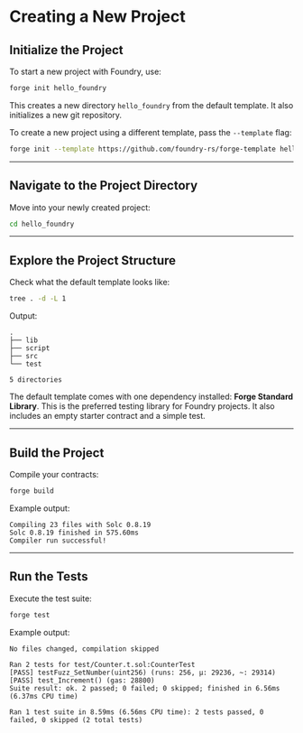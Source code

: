
# Creating a New Project

## Initialize the Project
To start a new project with Foundry, use:

```bash
forge init hello_foundry
````

This creates a new directory `hello_foundry` from the default template.
It also initializes a new git repository.

To create a new project using a different template, pass the `--template` flag:

```bash
forge init --template https://github.com/foundry-rs/forge-template hello_template
```

---

## Navigate to the Project Directory

Move into your newly created project:

```bash
cd hello_foundry
```

---

## Explore the Project Structure

Check what the default template looks like:

```bash
tree . -d -L 1
```

Output:

```
.
├── lib
├── script
├── src
└── test

5 directories
```

The default template comes with one dependency installed: **Forge Standard Library**.
This is the preferred testing library for Foundry projects.
It also includes an empty starter contract and a simple test.

---

## Build the Project

Compile your contracts:

```bash
forge build
```

Example output:

```
Compiling 23 files with Solc 0.8.19
Solc 0.8.19 finished in 575.60ms
Compiler run successful!
```

---

## Run the Tests

Execute the test suite:

```bash
forge test
```

Example output:

```
No files changed, compilation skipped

Ran 2 tests for test/Counter.t.sol:CounterTest
[PASS] testFuzz_SetNumber(uint256) (runs: 256, μ: 29236, ~: 29314)
[PASS] test_Increment() (gas: 28800)
Suite result: ok. 2 passed; 0 failed; 0 skipped; finished in 6.56ms (6.37ms CPU time)

Ran 1 test suite in 8.59ms (6.56ms CPU time): 2 tests passed, 0 failed, 0 skipped (2 total tests)
```





